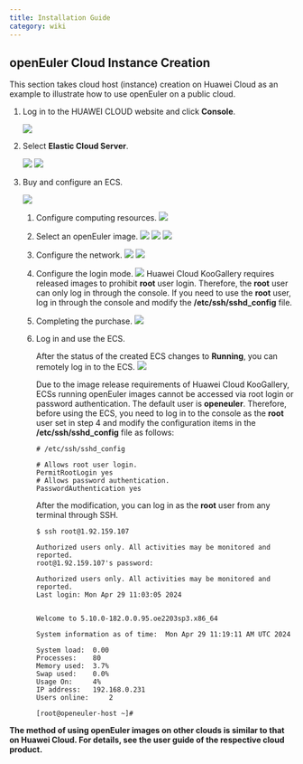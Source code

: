 ```yaml
---
title: Installation Guide
category: wiki
---
```


## openEuler Cloud Instance Creation

This section takes cloud host (instance) creation on Huawei Cloud as an example to illustrate how to use openEuler on a public cloud.

1. Log in to the HUAWEI CLOUD website and click **Console**.

   ![](./images/d01.png)

2. Select **Elastic Cloud Server**.

   ![](./images/d02.png)
   ![](./images/d03.png)

3. Buy and configure an ECS.

   ![](./images/d04.png)

   1. Configure computing resources.
      ![](./images/d05.png)
   2. Select an openEuler image.
      ![](./images/d06.png)
      ![](./images/d07.png)
      ![](./images/d08.png)
   3. Configure the network.
      ![](./images/d09.png)
      ![](./images/d10.png)
   4. Configure the login mode.
      ![](./images/d11.png)
      Huawei Cloud KooGallery requires released images to prohibit **root** user login. Therefore, the **root** user can only log in through the console. If you need to use the **root** user, log in through the console and modify the **/etc/ssh/sshd_config** file.
   5. Completing the purchase.
      ![](./images/d12.png)
   6. Log in and use the ECS.

      After the status of the created ECS changes to **Running**, you can remotely log in to the ECS.
      ![](./images/d13.png)

      Due to the image release requirements of Huawei Cloud KooGallery, ECSs running openEuler images cannot be accessed via root login or password authentication. The default user is **openeuler**. Therefore, before using the ECS, you need to log in to the console as the **root** user set in step 4 and modify the configuration items in the **/etc/ssh/sshd_config** file as follows:

      ```shell
      # /etc/ssh/sshd_config

      # Allows root user login.
      PermitRootLogin yes
      # Allows password authentication.
      PasswordAuthentication yes
      ```

      After the modification, you can log in as the **root** user from any terminal through SSH.

      ```shell
      $ ssh root@1.92.159.107

      Authorized users only. All activities may be monitored and reported.
      root@1.92.159.107's password:

      Authorized users only. All activities may be monitored and reported.
      Last login: Mon Apr 29 11:03:05 2024


      Welcome to 5.10.0-182.0.0.95.oe2203sp3.x86_64

      System information as of time:  Mon Apr 29 11:19:11 AM UTC 2024

      System load: 	0.00
      Processes: 	80
      Memory used: 	3.7%
      Swap used: 	0.0%
      Usage On: 	4%
      IP address: 	192.168.0.231
      Users online: 	2

      [root@openeuler-host ~]#
      ```

**The method of using openEuler images on other clouds is similar to that on Huawei Cloud. For details, see the user guide of the respective cloud product.**
